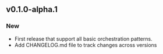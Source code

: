 ## v0.1.0-alpha.1

### New

- First release that support all basic orchestration patterns.
- Add CHANGELOG.md file to track changes across versions
